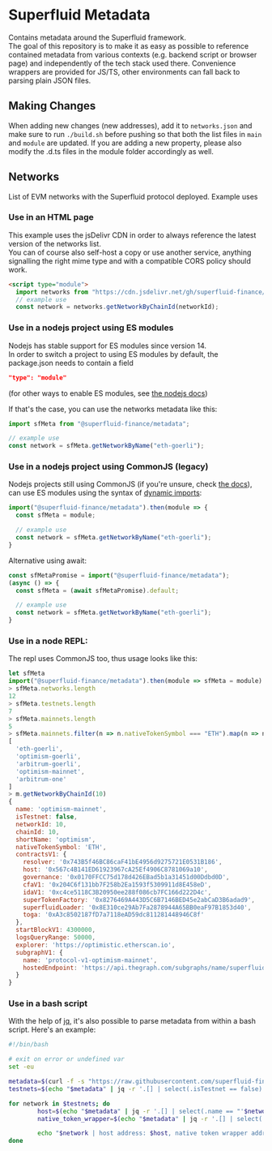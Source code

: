 # Superfluid Metadata

Contains metadata around the Superfluid framework.  
The goal of this repository is to make it as easy as possible to reference contained metadata from various contexts (e.g. backend script or browser page) and independently of the tech stack used there. Convenience wrappers are provided for JS/TS, other environments can fall back to parsing plain JSON files.

## Making Changes

When adding new changes (new addresses), add it to `networks.json` and make sure to run `./build.sh` before pushing so that both the list files in `main` and `module` are updated.
If you are adding a new property, please also modify the .d.ts files in the module folder accordingly as well.

## Networks

List of EVM networks with the Superfluid protocol deployed.
Example uses

### Use in an HTML page

This example uses the jsDelivr CDN in order to always reference the latest version of the networks list.  
You can of course also self-host a copy or use another service, anything signalling the right mime type and with a compatible CORS policy should work.

```html
<script type="module">
  import networks from "https://cdn.jsdelivr.net/gh/superfluid-finance/metadata/module/networks/index.js";
  // example use
  const network = networks.getNetworkByChainId(networkId);
```

### Use in a nodejs project using ES modules

Nodejs has stable support for ES modules since version 14.  
In order to switch a project to using ES modules by default, the package.json needs to contain a field
```json
"type": "module"
```
(for other ways to enable ES modules, see [the nodejs docs](https://nodejs.org/api/esm.html#enabling))

If that's the case, you can use the networks metadata like this:
```js
import sfMeta from "@superfluid-finance/metadata";

// example use
const network = sfMeta.getNetworkByName("eth-goerli");
```

### Use in a nodejs project using CommonJS (legacy)

Nodejs projects still using CommonJS (if you're unsure, check [the docs](https://nodejs.org/api/packages.html#determining-module-system)), can use ES modules using the syntax of [dynamic imports](https://nodejs.org/api/esm.html#import-expressions):
```js
import("@superfluid-finance/metadata").then(module => {
  const sfMeta = module;

  // example use
  const network = sfMeta.getNetworkByName("eth-goerli");
}
```

Alternative using await:
```js
const sfMetaPromise = import("@superfluid-finance/metadata");
(async () => {
  const sfMeta = (await sfMetaPromise).default;

  // example use
  const network = sfMeta.getNetworkByName("eth-goerli");
}
```

### Use in a node REPL:

The repl uses CommonJS too, thus usage looks like this:

```js
let sfMeta
import("@superfluid-finance/metadata").then(module => sfMeta = module)
> sfMeta.networks.length
12
> sfMeta.testnets.length
7
> sfMeta.mainnets.length
5
> sfMeta.mainnets.filter(n => n.nativeTokenSymbol === "ETH").map(n => n.name)
[
  'eth-goerli',
  'optimism-goerli',
  'arbitrum-goerli',
  'optimism-mainnet',
  'arbitrum-one'
]
> m.getNetworkByChainId(10)
{
  name: 'optimism-mainnet',
  isTestnet: false,
  networkId: 10,
  chainId: 10,
  shortName: 'optimism',
  nativeTokenSymbol: 'ETH',
  contractsV1: {
    resolver: '0x743B5f46BC86caF41bE4956d9275721E0531B186',
    host: '0x567c4B141ED61923967cA25Ef4906C8781069a10',
    governance: '0x0170FFCC75d178d426EBad5b1a31451d00Ddbd0D',
    cfaV1: '0x204C6f131bb7F258b2Ea1593f5309911d8E458eD',
    idaV1: '0xc4ce5118C3B20950ee288f086cb7FC166d222D4c',
    superTokenFactory: '0x8276469A443D5C6B7146BED45e2abCaD3B6adad9',
    superfluidLoader: '0x8E310ce29Ab7Fa2878944A65BB0eaF97B1853d40',
    toga: '0xA3c8502187fD7a7118eAD59dc811281448946C8f'
  },
  startBlockV1: 4300000,
  logsQueryRange: 50000,
  explorer: 'https://optimistic.etherscan.io',
  subgraphV1: {
    name: 'protocol-v1-optimism-mainnet',
    hostedEndpoint: 'https://api.thegraph.com/subgraphs/name/superfluid-finance/protocol-v1-optimism-mainnet'
  }
}
```

### Use in a bash script

With the help of [jq](https://jqlang.github.io/jq/), it's also possible to parse metadata from within a bash script.
Here's an example:

```sh
#!/bin/bash

# exit on error or undefined var
set -eu

metadata=$(curl -f -s "https://raw.githubusercontent.com/superfluid-finance/metadata/master/networks.json")
testnets=$(echo "$metadata" | jq -r '.[] | select(.isTestnet == false).name')

for network in $testnets; do
        host=$(echo "$metadata" | jq -r '.[] | select(.name == "'$network'").contractsV1.host')
        native_token_wrapper=$(echo "$metadata" | jq -r '.[] | select(.name == "'$network'").nativeTokenWrapper')

        echo "$network | host address: $host, native token wrapper address: $native_token_wrapper"
done
```
